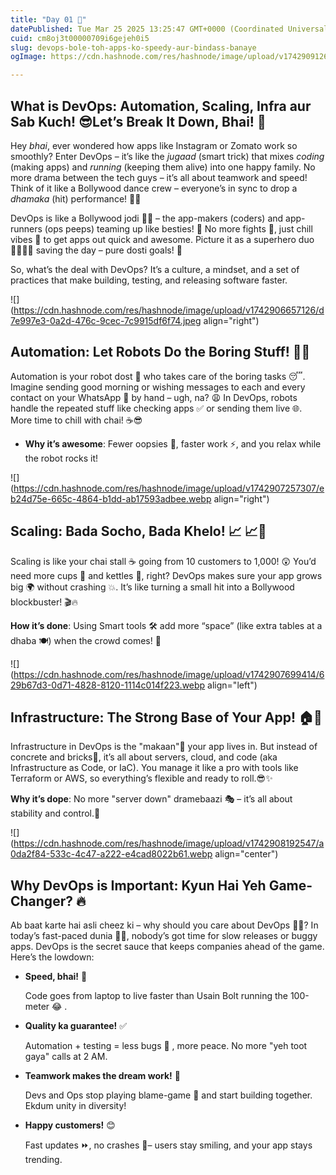 ```yaml
---
title: "Day 01 🚀"
datePublished: Tue Mar 25 2025 13:25:47 GMT+0000 (Coordinated Universal Time)
cuid: cm8oj3t00000709i6gejeh0i5
slug: devops-bole-toh-apps-ko-speedy-aur-bindass-banaye
ogImage: https://cdn.hashnode.com/res/hashnode/image/upload/v1742909126419/e6a2b408-6429-485e-8972-5e14e6243f62.webp

---
```


## What is DevOps: Automation, Scaling, Infra aur Sab Kuch! 😎Let’s Break It Down, Bhai! 🚀

Hey *bhai*, ever wondered how apps like Instagram or Zomato work so smoothly? Enter DevOps – it’s like the *jugaad* (smart trick) that mixes *coding* (making apps) and *running* (keeping them alive) into one happy family. No more drama between the tech guys – it’s all about teamwork and speed! Think of it like a Bollywood dance crew – everyone’s in sync to drop a *dhamaka* (hit) performance! 💃🕺

DevOps is like a Bollywood jodi 💃🕺 – the app-makers (coders) and app-runners (ops peeps) teaming up like besties! 🤝 No more fights 👊, just chill vibes 🌴 to get apps out quick and awesome. Picture it as a superhero duo 🦸‍♂️🦸‍♀️ saving the day – pure dosti goals! 💖

So, what’s the deal with DevOps? It’s a culture, a mindset, and a set of practices that make building, testing, and releasing software faster.

![](https://cdn.hashnode.com/res/hashnode/image/upload/v1742906657126/d7e997e3-0a2d-476c-9cec-7c9915df6f74.jpeg align="right")

## Automation: Let Robots Do the Boring Stuff! 🤖✨

Automation is your robot dost 🤖 who takes care of the boring tasks 😴. Imagine sending good morning or wishing messages to each and every contact on your WhatsApp 📱 by hand – ugh, na? 😩 In DevOps, robots handle the repeated stuff like checking apps ✅ or sending them live 🌐. More time to chill with chai! ☕😎

* **Why it’s awesome**: Fewer oopsies 🙈, faster work ⚡, and you relax while the robot rocks it!
    

![](https://cdn.hashnode.com/res/hashnode/image/upload/v1742907257307/eb24d75e-665c-4864-b1dd-ab17593adbee.webp align="right")

## Scaling: Bada Socho, Bada Khelo! 📈 📈🌟

Scaling is like your chai stall ☕ going from 10 customers to 1,000! 😲 You’d need more cups 🥤 and kettles 🍵, right? DevOps makes sure your app grows big 🌍 without crashing 💥. It’s like turning a small hit into a Bollywood blockbuster! 🎬🔥

**How it’s done**: Using Smart tools 🛠️ add more “space” (like extra tables at a dhaba 🍽️) when the crowd comes! 👥

![](https://cdn.hashnode.com/res/hashnode/image/upload/v1742907699414/629b67d3-0d71-4828-8120-1114c014f223.webp align="left")

## Infrastructure: The Strong Base of Your App! 🏠💪

Infrastructure in DevOps is the "makaan"🏡 your app lives in. But instead of concrete and bricks🧱, it’s all about servers, cloud, and code (aka Infrastructure as Code, or IaC). You manage it like a pro with tools like Terraform or AWS, so everything’s flexible and ready to roll.😎✨

**Why it’s dope**: No more "server down" dramebaazi 🎭 – it’s all about stability and control.💪

![](https://cdn.hashnode.com/res/hashnode/image/upload/v1742908192547/a0da2f84-533c-4c47-a222-e4cad8022b61.webp align="center")

## Why DevOps is Important: Kyun Hai Yeh Game-Changer? 🔥

Ab baat karte hai asli cheez ki – why should you care about DevOps 🤷‍♂️? In today’s fast-paced dunia 🏃‍♂️, nobody’s got time for slow releases or buggy apps. DevOps is the secret sauce that keeps companies ahead of the game. Here’s the lowdown:

* **Speed, bhai!** 🚀
    
    Code goes from laptop to live faster than Usain Bolt running the 100-meter 😂 .
    
* **Quality ka guarantee!** ✅
    
    Automation + testing = less bugs 🐞 , more peace. No more "yeh toot gaya" calls at 2 AM.
    
* **Teamwork makes the dream work!** 🤝
    
    Devs and Ops stop playing blame-game 🎲 and start building together. Ekdum unity in diversity!
    
* **Happy customers!** 😊
    
    Fast updates ⏩, no crashes 🚫– users stay smiling, and your app stays trending.
